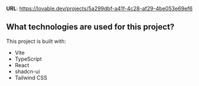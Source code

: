 

**URL**: https://lovable.dev/projects/5a299dbf-a41f-4c28-af29-4be053e69ef6


## What technologies are used for this project?

This project is built with:

- Vite
- TypeScript
- React
- shadcn-ui
- Tailwind CSS

